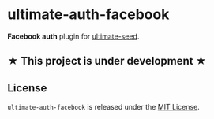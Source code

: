 # ultimate-auth-facebook

**Facebook auth** plugin for [ultimate-seed](https://github.com/pilwon/node-ultimate-seed).

## **★ This project is under development ★**

## License

`ultimate-auth-facebook` is released under the [MIT License](http://opensource.org/licenses/MIT).
